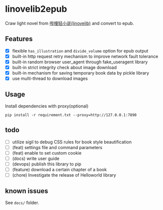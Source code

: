 # linovelib2epub
Craw light novel from [哔哩轻小说(linovelib)](https://w.linovelib.com/) and convert to epub.

## Features

- [x] flexible `has_illustration` and `divide_volume` option for epub output
- [x] built-in http request retry mechanism to improve network fault tolerance
- [x] built-in random browser user_agent through fake_useragent library
- [x] built-in strict integrity check about image download
- [x] built-in mechanism for saving temporary book data by pickle library
- [x] use multi-thread to download images

## Usage
Install dependencies with proxy(optional)
```
pip install -r requirement.txt --proxy=http://127.0.0.1:7890
```

## todo

- [ ] utilize sigil to debug CSS rules for book style beautification
- [ ] (feat) settings file and command parameters
- [ ] (feat) enable to set custom cookie
- [ ] (docs) write user guide
- [ ] (devops) publish this library to pip
- [ ] (feature) download a certain chapter of a book
- [ ] (chore) Investigate the release of Helloworld library

## known issues

See `docs/` folder.
